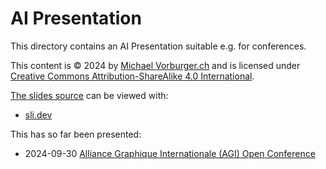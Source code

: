 # AI Presentation

This directory contains an AI Presentation suitable e.g. for conferences.

This content is © 2024 by [Michael Vorburger.ch](https://www.vorburger.ch) and is
licensed under [Creative Commons Attribution-ShareAlike 4.0 International](https://creativecommons.org/licenses/by-sa/4.0/?ref=chooser-v1).

[The slides source](sli.dev/slides.md) can be viewed with:

* [sli.dev](sli.dev/README.md)

This has so far been presented:

* 2024-09-30 [Alliance Graphique Internationale (AGI) Open Conference](https://agi-open.com)
